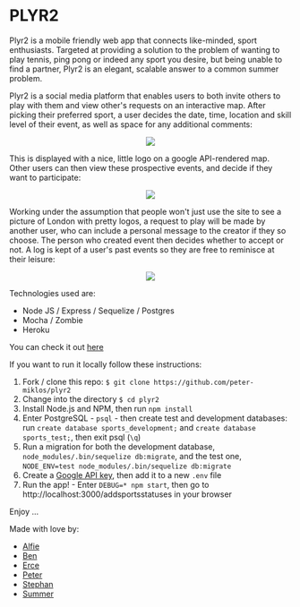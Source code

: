 # PLYR2

Plyr2 is a mobile friendly web app that connects like-minded, sport enthusiasts.
Targeted at providing a solution to the problem of wanting to play tennis, ping
pong or indeed any sport you desire, but being unable to find a partner,
Plyr2 is an elegant, scalable answer to a common summer problem.

Plyr2 is a social media platform that enables users to both invite others to play with them and view other's requests on an interactive map. After picking their preferred sport, a user decides the date, time, location and skill level of their event, as well as space for any additional comments:

<p align="center"><img src="https://cloud.githubusercontent.com/assets/16115618/20270316/84e2821e-aa7e-11e6-8901-ec8893da469a.png"></p>

This is displayed with a nice, little logo on a google API-rendered map. Other users can then view these prospective events, and decide if they want to participate:

<p align="center"><img src="https://cloud.githubusercontent.com/assets/16115618/20270314/82b789ee-aa7e-11e6-9e2e-3af87ef6d786.png"></p>

Working under the assumption that people won't just use the site to see a picture of London with pretty logos, a request to play will be made by another user, who can include a personal message to the creator if they so choose. The person who created event then decides whether to accept or not. A log is kept of a user's past events so they are free to reminisce at their leisure:

<p align="center"><img src="https://cloud.githubusercontent.com/assets/16115618/20270309/808c0f14-aa7e-11e6-8669-72b3aeaccb09.png"></p>

Technologies used are:

* Node JS / Express / Sequelize / Postgres
* Mocha / Zombie
* Heroku

You can check it out [here](https://plyr2.herokuapp.com)

If you want to run it locally follow these instructions:

1. Fork / clone this repo: `$ git clone https://github.com/peter-miklos/plyr2`
2. Change into the directory `$ cd plyr2`
3. Install Node.js and NPM, then run `npm install`
4. Enter PostgreSQL - `psql` - then create test and development databases: run `create database sports_development;` and `create database sports_test;`, then exit psql (`\q`)
5. Run a migration for both the development database, `node_modules/.bin/sequelize db:migrate`, and the test one, `NODE_ENV=test node_modules/.bin/sequelize db:migrate`
6. Create a [Google API key](https://developers.google.com/maps/documentation/geocoding/get-api-key), then add it to a new `.env` file
7. Run the app! - Enter `DEBUG=* npm start`, then go to http://localhost:3000/addsportsstatuses in your browser

Enjoy ...

Made with love by:

* [Alfie](https://github.com/alfie-ab)
* [Ben](https://github.com/BenRoss92)
* [Erce](https://github.com/ercekal)
* [Peter](https://github.com/peter-miklos)
* [Stephan](https://github.com/nephast)
* [Summer](https://github.com/supasuma)
